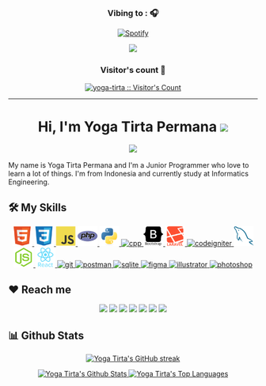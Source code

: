 <div align="center">
  
### Vibing to : 🎧
[![Spotify](https://spotify-github-profile.vercel.app/api/view?uid=31ofkg7oqoqcgrx2nq4nnpnjbc2q&cover_image=true&theme=novatorem&show_offline=false&background_color=121212&interchange=false&bar_color=53b14f&bar_color_cover=false)](https://open.spotify.com/user/31ofkg7oqoqcgrx2nq4nnpnjbc2q)

<a href="https://www.youtube.com/watch?v=dQw4w9WgXcQ">
  <img src="https://media.giphy.com/media/Vuw9m5wXviFIQ/source.gif" width="300" height="auto" />
</a>

### Visitor's count 👀
<a href="https://yoga-tirta.github.io">
  <img src="https://profile-counter.glitch.me/{yoga-tirta}/count.svg" alt="yoga-tirta :: Visitor's Count" />
</a>

</div><hr/>

<div align="center">
  <h1>Hi, I'm Yoga Tirta Permana <img src="https://media.giphy.com/media/hvRJCLFzcasrR4ia7z/giphy.gif" width="35"></h1>
  <p><a href="https://github.com/DenverCoder1/readme-typing-svg"><img src="https://readme-typing-svg.herokuapp.com?lines=Music+and+Movies+is+my+Stereo;Web+Developer+||+Informatics+Engineering;Enthusiastic+to+learn+new+things&center=true&width=500&height=50"></a></p>
</div>

My name is Yoga Tirta Permana and I'm a Junior Programmer who love to learn a lot of things. I'm from Indonesia and currently study at Informatics Engineering.

<!-- languages tools -->
## 🛠 My Skills

<p align="center">
  <a href="https://www.w3.org/html/" target="_blank"> <img src="https://raw.githubusercontent.com/devicons/devicon/master/icons/html5/html5-original.svg" alt="html5" width="40" height="40"/> </a>
  <a href="https://www.w3schools.com/css/" target="_blank"> <img src="https://raw.githubusercontent.com/devicons/devicon/master/icons/css3/css3-original.svg" alt="css3" width="40" height="40"/> </a>
  <a href="https://developer.mozilla.org/en-US/docs/Web/JavaScript" target="_blank"> <img src="https://raw.githubusercontent.com/devicons/devicon/master/icons/javascript/javascript-original.svg" alt="javascript" width="40" height="40"/> </a>
  <a href="https://www.php.net" target="_blank"> <img src="https://raw.githubusercontent.com/devicons/devicon/master/icons/php/php-original.svg" alt="php" width="40" height="40"/> </a>
  <a href="https://www.python.org" target="_blank"> <img src="https://raw.githubusercontent.com/devicons/devicon/master/icons/python/python-original.svg" alt="python" width="40" height="40"/> </a>
  <a href="https://www.w3schools.com/cpp/" target="_blank"> <img src="https://upload.wikimedia.org/wikipedia/commons/thumb/1/18/ISO_C%2B%2B_Logo.svg/800px-ISO_C%2B%2B_Logo.svg.png" alt="cpp" width="35" height="40"/> </a>
  <a href="https://getbootstrap.com" target="_blank"> <img src="https://raw.githubusercontent.com/devicons/devicon/master/icons/bootstrap/bootstrap-plain-wordmark.svg" alt="bootstrap" width="40" height="40"/> </a>
  <a href="https://laravel.com/" target="_blank"> <img src="https://raw.githubusercontent.com/devicons/devicon/master/icons/laravel/laravel-plain-wordmark.svg" alt="laravel" width="40" height="40"/> </a> 
  <a href="https://codeigniter.com" target="_blank"> <img src="https://cdn.worldvectorlogo.com/logos/codeigniter.svg" alt="codeigniter" width="40" height="40"/> </a> 
  <a href="https://www.mysql.com/" target="_blank"> <img src="https://raw.githubusercontent.com/devicons/devicon/master/icons/mysql/mysql-original.svg" alt="mysql" width="40" height="40"/> </a> 
  <a href="https://nodejs.org" target="_blank"> <img src="https://raw.githubusercontent.com/devicons/devicon/master/icons/nodejs/nodejs-original.svg" alt="nodejs" width="40" height="40"/> </a> 
  <a href="https://reactjs.org/" target="_blank"> <img src="https://raw.githubusercontent.com/devicons/devicon/master/icons/react/react-original-wordmark.svg" alt="react" width="40" height="40"/> </a>
  <a href="https://git-scm.com/" target="_blank"> <img src="https://www.vectorlogo.zone/logos/git-scm/git-scm-icon.svg" alt="git" width="40" height="40"/> </a>
  <a href="https://postman.com" target="_blank" rel="noreferrer"> <img src="https://www.vectorlogo.zone/logos/getpostman/getpostman-icon.svg" alt="postman" width="40" height="40"/> </a>
  <a href="https://www.sqlite.org/" target="_blank" rel="noreferrer"> <img src="https://www.vectorlogo.zone/logos/sqlite/sqlite-icon.svg" alt="sqlite" width="40" height="40"/> </a>
  <a href="https://www.figma.com/" target="_blank"> <img src="https://www.vectorlogo.zone/logos/figma/figma-icon.svg" alt="figma" width="40" height="40"/> </a>
  <a href="https://www.adobe.com/in/products/illustrator.html" target="_blank"> <img src="https://cdn.worldvectorlogo.com/logos/adobe-illustrator-cc-icon.svg" alt="illustrator" width="40" height="40"/> </a> 
  <a href="https://www.photoshop.com/en" target="_blank"> <img src="https://cdn.worldvectorlogo.com/logos/adobe-photoshop-2.svg" alt="photoshop" width="40" height="40"/> </a> 
</p>

<!-- social -->
## ❤️ Reach me

<p align="center">
  <a href="https://www.linkedin.com/in/yoga-tirta-6707721b0/"><img src="https://img.shields.io/badge/LinkedIn-%230077B5.svg?&style=for-the-badge&logo=linkedin&logoColor=white" /></a>
  <a href="https://twitter.com/yogatirtap_"><img src="https://img.shields.io/badge/Twitter-1DA1F2?style=for-the-badge&logo=twitter&logoColor=white" /></a> 
  <a href="https://www.instagram.com/hi.yogatirta/"><img src="https://img.shields.io/badge/Instagram-E4405F?style=for-the-badge&logo=instagram&logoColor=white" /></a>
  <a href="https://www.facebook.com/yogatirtapermana552"><img src="https://img.shields.io/badge/Facebook-3b5998?style=for-the-badge&logo=facebook&logoColor=white" /></a>
  <a href="https://api.whatsapp.com/send/?phone=6285158925522&text&type=phone_number&app_absent=0"><img src="https://img.shields.io/badge/WhatsApp-25D366?style=for-the-badge&logo=whatsapp&logoColor=white" /></a>
  <a href="https://mail.google.com/mail/?view=cm&fs=1&to=yogatirtapermana552@gmail.com"><img src="https://img.shields.io/badge/Gmail-%23D14836.svg?&style=for-the-badge&logo=gmail&logoColor=white" /></a>
  <a href="https://yoga-tirta.github.io/"><img src="https://img.shields.io/badge/Website-ff9900?style=for-the-badge&logo=GoogleChrome&logoColor=white" /> </a>
<!--   <a href="https://github.com/yoga-tirta"><img src="https://img.shields.io/badge/Github-000000.svg?&style=for-the-badge&logo=github&logoColor=white" /></a> -->
</p>

<!-- stats -->
## 📊 Github Stats

<p align="center">
  <a href="https://github.com/yoga-tirta?tab=repositories">
    <img src="https://github-readme-streak-stats.herokuapp.com/?user=yoga-tirta&theme=tokyonight&hide_border=true" alt="Yoga Tirta's GitHub streak"/>
  </a>
</p>

<p align="center">
  <a href="https://github.com/yoga-tirta?tab=repositories">
    <img alt="Yoga Tirta's Github Stats" src="https://denvercoder1-github-readme-stats.vercel.app/api?username=yoga-tirta&show_icons=true&count_private=true&theme=tokyonight&hide_border=true" height="180px"/>
  </a>
  <a href="https://github.com/yoga-tirta?tab=repositories">
    <img alt="Yoga Tirta's Top Languages" src="https://denvercoder1-github-readme-stats.vercel.app/api/top-langs/?username=yoga-tirta&langs_count=8&layout=compact&theme=tokyonight&hide_border=true" height="180px"/>
  </a>
</p>

<!-- [![Yoga Tirta's github activity graph](https://github-readme-activity-graph.cyclic.app/graph?username=yoga-tirta&theme=tokyo-night)](https://github.com/yoga-tirta?tab=repositories) -->
